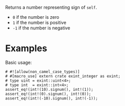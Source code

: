 Returns a number representing sign of `self`.

- `0` if the number is zero
- `1` if the number is positive
- `-1` if the number is negative

# Examples

Basic usage:

```
# #![allow(non_camel_case_types)]
# #[macro_use] extern crate exint_integer as exint;
# type uint = exint::uint<4>;
# type int  = exint::int<4>;
assert_eq!(int!(10).signum(), int!(1));
assert_eq!(int!(0).signum(), int!(0));
assert_eq!(int!(-10).signum(), int!(-1));
```
